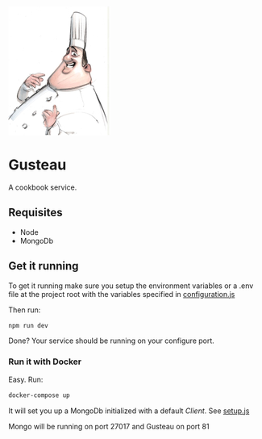 ![Gusteau](./docs/images/gusteau.jpg)
# Gusteau

A cookbook service.

## Requisites

* Node
* MongoDb

## Get it running

To get it running make sure you setup the environment variables or a .env file at the project root with the variables specified in [configuration.js](./src/utils/configuration.js)

Then run:
```bash
npm run dev
```

Done? Your service should be running on your configure port.

### Run it with Docker

Easy. Run:
```bash
docker-compose up
```

It will set you up a MongoDb initialized with a default *Client*. See [setup.js](./mongo/setup.js)

Mongo will be running on port 27017 and Gusteau on port 81
